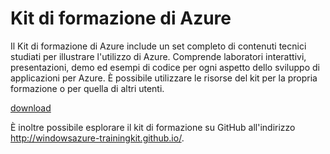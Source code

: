 
<div>
<h1>Kit di formazione di Azure</h1>
<p>Il Kit di formazione di Azure include un set completo di contenuti tecnici studiati per illustrare l'utilizzo di Azure. Comprende laboratori interattivi, presentazioni, demo ed esempi di codice per ogni aspetto dello sviluppo di applicazioni per Azure. È possibile utilizzare le risorse del kit per la propria formazione o per quella di altri utenti.</p>
<p><a  href="http://go.microsoft.com/fwlink/p/?LinkId=331133" class="solution-cta-link light-font arrowbtn green">download</a></p>
<p>È inoltre possibile esplorare il kit di formazione su GitHub all'indirizzo <a  href="http://windowsazure-trainingkit.github.io/">http://windowsazure-trainingkit.github.io/</a>.</p>
</div>

 